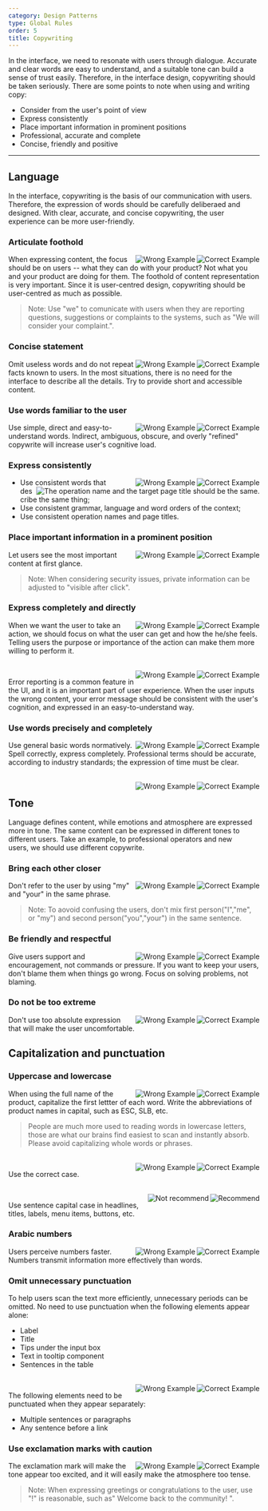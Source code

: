```yaml
---
category: Design Patterns
type: Global Rules
order: 5
title: Copywriting
---
```


In the interface, we need to resonate with users through dialogue. Accurate and clear words are easy to understand, and a suitable tone can build a sense of trust easily. Therefore, in the interface design, copywriting should be taken seriously. There are some points to note when using and writing copy:

- Consider from the user's point of view
- Express consistently
- Place important information in prominent positions
- Professional, accurate and complete
- Concise, friendly and positive

---

## Language

In the interface, copywriting is the basis of our communication with users. Therefore, the expression of words should be carefully deliberaed and designed. With clear, accurate, and concise copywriting, the user experience can be more user-friendly.

### Articulate foothold

<img class="preview-img good no-padding" align="right" alt="Correct Example" src="https://gw.alipayobjects.com/zos/antfincdn/Ik0zIDUblJ/85996a34-3add-481b-b164-fc82e0b10bba.png">
<img class="preview-img bad no-padding" align="right" alt="Wrong Example" src="https://gw.alipayobjects.com/zos/antfincdn/3hg1I8dJ%24W/6765f193-ae21-463e-be9a-609fafc76c8d.png">

When expressing content, the focus should be on users -- what they can do with your product? Not what you and your product are doing for them. The foothold of content representation is very important. Since it is user-centred design, copywriting should be user-centred as much as possible.

> Note: Use "we" to comunicate with users when they are reporting questions, suggestions or complaints to the systems, such as "We will consider your complaint.".

### Concise statement

<img class="preview-img good no-padding" align="right" alt="Correct Example" src="https://gw.alipayobjects.com/zos/antfincdn/Xz2N2QXNz1/d4c43668-06d5-4dca-8c54-49402dfde7b7.png">
<img class="preview-img bad no-padding" align="right" alt="Wrong Example" src="https://gw.alipayobjects.com/zos/antfincdn/3To5rdNTVQ/1ebf6213-a8d7-401a-ae69-f99bf2b294f0.png">

Omit useless words and do not repeat facts known to users. In the most situations, there is no need for the interface to describe all the details. Try to provide short and accessible content.

### Use words familiar to the user

<img class="preview-img good no-padding" align="right" alt="Correct Example" src="https://gw.alipayobjects.com/zos/antfincdn/OdDMiTnRII/fb2c6dcc-881b-42ac-b83e-4d3a90ff88bc.png">
<img class="preview-img bad no-padding" align="right" alt="Wrong Example" src="https://gw.alipayobjects.com/zos/antfincdn/qnPRlCpzZz/388f7772-d962-49ee-a103-582e3ff6c0ca.png" description="Stand from the user's point of view and say what the user is familiar with.">

Use simple, direct and easy-to-understand words. Indirect, ambiguous, obscure, and overly "refined" copywrite will increase user's cognitive load.

### Express consistently

<img class="preview-img good no-padding" align="right" alt="Correct Example" src="https://gw.alipayobjects.com/zos/antfincdn/OP88j1SDf6/ef562312-9a51-456b-8e53-a127c9f25e80.png" description="The word order is the same on the same page and in the same area.">
<img class="preview-img bad no-padding" align="right" alt="Wrong Example" src="https://gw.alipayobjects.com/zos/antfincdn/9DiXkPap0V/6e03b9cc-f594-4bf3-9c15-913980c6175a.png" description="Inconsistent word orders will take users' more effort to comprehend.">

<img class="preview-img no-padding" align="right" src="https://gw.alipayobjects.com/zos/antfincdn/3zhhAZYGSc/ba1c9133-abb3-4f67-b116-544e9ad0cbad.png" alt="The operation name and the target page title should be the same.">

- Use consistent words that describe the same thing;
- Use consistent grammar, language and word orders of the context;
- Use consistent operation names and page titles.

### Place important information in a prominent position

<img class="preview-img good no-padding" align="right" alt="Correct Example" src="https://gw.alipayobjects.com/zos/antfincdn/ivTpE4BgSU/16dc61e6-f85c-43d1-9abd-86b046730a6a.png" description="Put important information first in a limited space (or make it more visibale with highlights, blank space, etc.).">
<img class="preview-img bad no-padding" align="right" alt="Wrong Example" src="https://gw.alipayobjects.com/zos/antfincdn/X%24DPUktJbT/a19e0548-1bdd-49f0-ab93-5358b5cf1a4c.png" description="The content that the user cares most is hidden in the paragraph, which is not easy to find out.">

Let users see the most important content at first glance.

> Note: When considering security issues, private information can be adjusted to "visible after click".

### Express completely and directly

<img class="preview-img good no-padding" align="right" alt="Correct Example" src="https://gw.alipayobjects.com/zos/antfincdn/70QcFGdW%26H/6e0d94da-3ce9-471d-b57c-9f8f038d409f.png" description="Users can learn about the benefits of the settings.">
<img class="preview-img bad no-padding" align="right" alt="Wrong Example" src="https://gw.alipayobjects.com/zos/antfincdn/eKXgIakJPk/1cb7213d-61c4-41f2-84f0-256bcf436fe3.png" description="Users can't get the meaning of the settings.">

When we want the user to take an action, we should focus on what the user can get and how the he/she feels. Telling users the purpose or importance of the action can make them more willing to perform it.

<br />

<img class="preview-img good no-padding" align="right" alt="Correct Example" src="https://gw.alipayobjects.com/zos/antfincdn/7oHuZX%26n5h/8fef2777-0841-4ea7-a274-75d6e78b6c15.png" description='Compared to "failure", "unable to complete" is a more objective result and easier for users to accept. Users need to know what to do next in the event of a problem.'>
<img class="preview-img bad no-padding" align="right" alt="Wrong Example" src="https://gw.alipayobjects.com/zos/antfincdn/oqI9DerB%26W/857e91be-ed75-4b70-aca9-811581080edd.png" description='Do not inform users "failure" coldly for abnormal situations.'>

Error reporting is a common feature in the UI, and it is an important part of user experience. When the user inputs  the wrong content, your error message should be consistent with the user's cognition, and expressed in an easy-to-understand way.

### Use words precisely and completely

<img class="preview-img good no-padding" align="right" alt="Correct Example" src="https://gw.alipayobjects.com/zos/antfincdn/Txu5VxBFTF/ef2a61a7-8f65-4001-8018-53aa2fccb28d.png" description="Complete expression.">
<img class="preview-img bad no-padding" align="right" alt="Wrong Example" src="https://gw.alipayobjects.com/zos/antfincdn/ZG%26eSSivMP/c6b8413b-6651-4b6c-bbbc-5464e00761fc.png" description="Incomplete, ambiguous, or too colloquial.">

Use general basic words normatively. Spell correctly, express completely. Professional terms should be accurate, according to industry standards; the expression of time must be clear.

<br />

<img class="preview-img good no-padding" align="right" alt="Correct Example" src="https://gw.alipayobjects.com/zos/antfincdn/oo3%24YkT8I5/1d7cfb4b-2a15-4f02-a110-17e24f837c1c.png" description="The expression of time is accurate and complete.">
<img class="preview-img bad no-padding" align="right" alt="Wrong Example" src="https://gw.alipayobjects.com/zos/antfincdn/Np4rjq6bhw/8b13eab9-5441-43f5-8363-acc6d42b5cd0.png" description='The description of time is not a specific "day" or "month", which confuses users.'>

## Tone

Language defines content, while emotions and atmosphere are expressed more in tone. The same content can be expressed in different tones to different users. Take an example, to professional operators and new users, we should use different copywrite.

### Bring each other closer

<img class="preview-img good no-padding" align="right" alt="Correct Example" src="https://gw.alipayobjects.com/zos/antfincdn/j%267kjvP3kD/0d245e49-dba2-452c-93c3-68d6cb7c094f.png">
<img class="preview-img bad no-padding" align="right" alt="Wrong Example" src="https://gw.alipayobjects.com/zos/antfincdn/7QsjvP%24TNj/f1310422-92d6-4ee2-b60a-21619e5bab9f.png">

Don't refer to the user by using "my" and "your" in the same phrase.

> Note: To aovoid confusing the users, don't mix first person("I","me", or "my") and second person("you","your") in the same sentence.

### Be friendly and respectful

<img class="preview-img good no-padding" align="right" alt="Correct Example" src="https://gw.alipayobjects.com/zos/antfincdn/EUV9qTHkWb/4a3cfd16-8eaa-44e3-ae1b-caf4b7bbc61a.png" description="Guide the user to enter the content correctly.">
<img class="preview-img bad no-padding" align="right" alt="Wrong Example" src="https://gw.alipayobjects.com/zos/antfincdn/ssgx2B5f2W/f7327c68-708c-4707-b14f-d1951616c9f9.png" description="「can't」, 「don't」 make user feel a sense of command and pressure.">

Give users support and encouragement, not commands or pressure. If you want to keep your users, don't blame them when things go wrong. Focus on solving problems, not blaming.

### Do not be too extreme

<img class="preview-img good no-padding" align="right" alt="Correct Example" src="https://gw.alipayobjects.com/zos/antfincdn/mxmAx3KkzZ/2279654a-e42b-4db9-b6dd-2c2d00eaf501.png">
<img class="preview-img bad no-padding" align="right" alt="Wrong Example" src="https://gw.alipayobjects.com/zos/antfincdn/dZxbeLAu1q/061fcf43-4dd4-49f5-a00f-61429d22be92.png" description='"Never" is too absolute and makes users feel uncomfortable.'>

Don't use too absolute expression that will make the user uncomfortable.

## Capitalization and punctuation

### Uppercase and lowercase

<img class="preview-img good no-padding" align="right" alt="Correct Example" src="https://gw.alipayobjects.com/zos/antfincdn/pupl5xDdmR/32d6f262-049d-4ecb-a0d0-d2923f395fcd.png">
<img class="preview-img bad no-padding" align="right" alt="Wrong Example" src="https://gw.alipayobjects.com/zos/antfincdn/VVdJdMspm2/9e64ab85-9786-43df-b134-7f4a505d76b1.png">

When using the full name of the product, capitalize the first lettter of each word. Write the abbreviations of product names in capital, such as ESC, SLB, etc.

> People are much more used to reading words in lowercase letters, those are what our brains find easiest to scan and instantly absorb. Please avoid capitalizing whole words or phrases.

<br />

<img class="preview-img good no-padding" align="right" alt="Correct Example" src="https://gw.alipayobjects.com/zos/antfincdn/gdd3ZqLRuG/7cb448ce-bd5d-4354-af54-ea27b8491c6a.png">
<img class="preview-img bad no-padding" align="right" alt="Wrong Example" src="https://gw.alipayobjects.com/zos/antfincdn/6ixy2%26KCzS/c742ea07-d983-4575-bb67-0f132b2787ab.png">

Use the correct case.

<br />

<img class="preview-img good no-padding" align="right" alt="Recommend" src="https://gw.alipayobjects.com/zos/antfincdn/WUKYyB%24FYw/36308410-e097-4ef0-ae88-8a57ba440ff4.png">
<img class="preview-img bad no-padding" align="right" alt="Not recommend" src="https://gw.alipayobjects.com/zos/antfincdn/yYgGa9h4U2/43ba0f31-fbea-4635-865f-a5ace6a19cdb.png">

Use sentence capital case in headlines, titles, labels, menu items, buttons, etc.

### Arabic numbers

<img class="preview-img good no-padding" align="right" alt="Correct Example" src="https://gw.alipayobjects.com/zos/antfincdn/6Qg%24mrbKB%24/fe25e8db-3377-44e4-a3e6-61d0fe062a93.png">
<img class="preview-img bad no-padding" align="right" alt="Wrong Example" src="https://gw.alipayobjects.com/zos/antfincdn/QyMfBb3I29/4cfc9ef7-7f2e-4441-8031-e05db349b7ce.png">

Users perceive numbers faster. Numbers transmit information more effectively than words.

### Omit unnecessary punctuation

To help users scan the text more efficiently, unnecessary periods can be omitted. No need to use punctuation when the following elements appear alone:

- Label
- Title
- Tips under the input box
- Text in tooltip component
- Sentences in the table

<br />

<img class="preview-img good no-padding" align="right" alt="Correct Example" src="https://gw.alipayobjects.com/zos/antfincdn/tJ9bT2%24Oky/43dd91ce-694a-4ce9-bfeb-adb020c257f9.png">
<img class="preview-img bad no-padding" align="right" alt="Wrong Example" src="https://gw.alipayobjects.com/zos/antfincdn/YgQfEmqiIh/781c6045-31f9-4e64-b2bf-17feb94498c8.png">

The following elements need to be punctuated when they appear separately:

- Multiple sentences or paragraphs
- Any sentence before a link

### Use exclamation marks with caution

<img class="preview-img good no-padding" align="right" alt="Correct Example" src="https://gw.alipayobjects.com/zos/antfincdn/D3I1Y4%26mPt/13c2bf6a-c822-49c7-9959-46fdc3a07daf.png">
<img class="preview-img bad no-padding" align="right" alt="Wrong Example" src="https://gw.alipayobjects.com/zos/antfincdn/JhP0VxI%24Vb/230c13d9-e26e-4cff-8b80-bebf41f13b0b.png">

The exclamation mark will make the tone appear too excited, and it will easily make the atmosphere too tense.

> Note: When expressing greetings or congratulations to the user, use "!" is reasonable, such as" Welcome back to the community! ".

